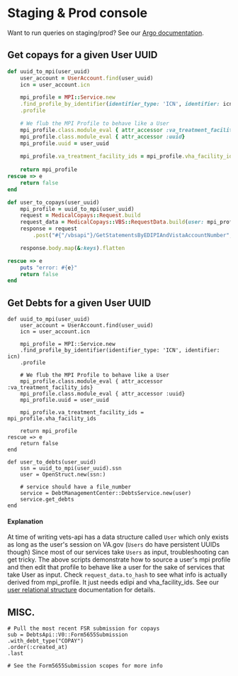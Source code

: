 # Staging & Prod console
Want to run queries on staging/prod? See our [Argo documentation](../argo.md).

## Get copays for a given User UUID
```ruby
def uuid_to_mpi(user_uuid)
    user_account = UserAccount.find(user_uuid)
	icn = user_account.icn

	mpi_profile = MPI::Service.new
	.find_profile_by_identifier(identifier_type: 'ICN', identifier: icn)
	.profile

	# We flub the MPI Profile to behave like a User
	mpi_profile.class.module_eval { attr_accessor :va_treatment_facility_ids}
	mpi_profile.class.module_eval { attr_accessor :uuid}
	mpi_profile.uuid = user_uuid
	
	mpi_profile.va_treatment_facility_ids = mpi_profile.vha_facility_ids 
	
	return mpi_profile
rescue => e
	return false
end

def user_to_copays(user_uuid)
	mpi_profile = uuid_to_mpi(user_uuid)
	request = MedicalCopays::Request.build
	request_data = MedicalCopays::VBS::RequestData.build(user: mpi_profile)
	response = request
		.post("#{"/vbsapi"}/GetStatementsByEDIPIAndVistaAccountNumber",          request_data.to_hash)

	response.body.map(&:keys).flatten

rescue => e
	puts "error: #{e}"
	return false
end
```

## Get Debts for a given User UUID
```
def uuid_to_mpi(user_uuid)
    user_account = UserAccount.find(user_uuid)
	icn = user_account.icn
	
	mpi_profile = MPI::Service.new
	.find_profile_by_identifier(identifier_type: 'ICN', identifier: icn)
	.profile

	# We flub the MPI Profile to behave like a User
	mpi_profile.class.module_eval { attr_accessor :va_treatment_facility_ids}
	mpi_profile.class.module_eval { attr_accessor :uuid}
	mpi_profile.uuid = user_uuid
	
	mpi_profile.va_treatment_facility_ids = mpi_profile.vha_facility_ids 
	
	return mpi_profile
rescue => e
	return false
end

def user_to_debts(user_uuid)
	ssn = uuid_to_mpi(user_uuid).ssn
	user = OpenStruct.new(ssn:)
	
	# service should have a file_number
	service = DebtManagementCenter::DebtsService.new(user) 
	service.get_debts
end
```
#### Explanation
At time of writing vets-api has a data structure called `User` which only exists as long as the user's session on VA.gov (`Users` do have persistent UUIDs though) Since most of our services take `Users` as input, troubleshooting can get tricky. The above scripts demonstrate how to source a user's mpi profile and then edit that profile to behave like a user for the sake of services that take User as input. Check `request_data.to_hash` to see what info is actually derived from mpi_profile. It just needs edipi and vha_facility_ids.
See our [user relational structure](../user-relational-structure.md) documentation for details.

## MISC.
```
# Pull the most recent FSR submission for copays
sub = DebtsApi::V0::Form5655Submission
.with_debt_type("COPAY")
.order(:created_at)
.last

# See the Form5655Submission scopes for more info
```